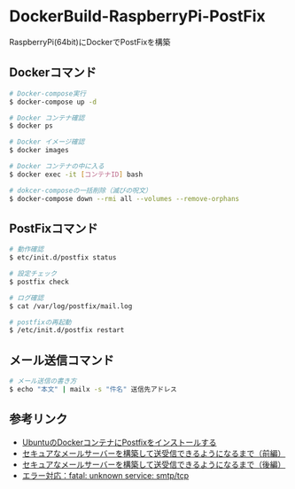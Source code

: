 # DockerBuild-RaspberryPi-PostFix
RaspberryPi(64bit)にDockerでPostFixを構築

## Dockerコマンド
```bash
# Docker-compose実行
$ docker-compose up -d

# Docker コンテナ確認
$ docker ps

# Docker イメージ確認
$ docker images

# Docker コンテナの中に入る
$ docker exec -it [コンテナID] bash

# dokcer-composeの一括削除（滅びの呪文）
$ docker-compose down --rmi all --volumes --remove-orphans
```

## PostFixコマンド
```bash
# 動作確認
$ etc/init.d/postfix status

# 設定チェック
$ postfix check

# ログ確認
$ cat /var/log/postfix/mail.log

# postfixの再起動
$ /etc/init.d/postfix restart
```

## メール送信コマンド
```bash
# メール送信の書き方
$ echo "本文" | mailx -s "件名" 送信先アドレス
```


## 参考リンク
- [UbuntuのDockerコンテナにPostfixをインストールする](https://zenn.dev/flyingbarbarian/articles/5bb1d38b1ada40)
- [セキュアなメールサーバーを構築して送受信できるようになるまで（前編）](https://qiita.com/SI-K_Maeda/items/f814add3208cc5327373)
- [セキュアなメールサーバーを構築して送受信できるようになるまで（後編）](https://qiita.com/y-orihara/items/0360bc58aeb3ee794c97)
- [エラー対応：fatal: unknown service: smtp/tcp](http://www.kozupon.pgw.jp/mail/postfix_err2.html)
